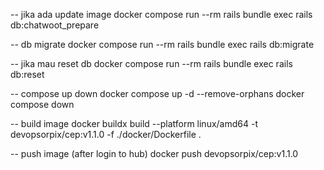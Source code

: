 -- jika ada update image
docker compose run --rm rails bundle exec rails db:chatwoot_prepare

-- db migrate
docker compose run --rm rails bundle exec rails db:migrate

-- jika mau reset db
docker compose run --rm rails bundle exec rails db:reset

-- compose up down
docker compose up -d --remove-orphans
docker compose down

-- build image
docker buildx build --platform linux/amd64 -t devopsorpix/cep:v1.1.0 -f ./docker/Dockerfile .

-- push image (after login to hub)
docker push devopsorpix/cep:v1.1.0
